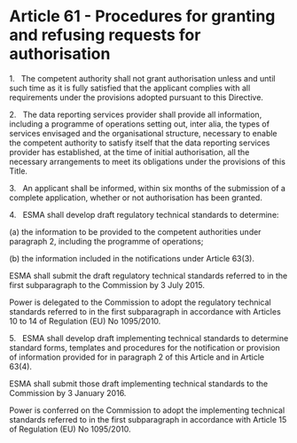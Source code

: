 # Article 61 - Procedures for granting and refusing requests for authorisation


1.   The competent authority shall not grant authorisation unless and until such time as it is fully satisfied that the applicant complies with all requirements under the provisions adopted pursuant to this Directive.

2.   The data reporting services provider shall provide all information, including a programme of operations setting out, inter alia, the types of services envisaged and the organisational structure, necessary to enable the competent authority to satisfy itself that the data reporting services provider has established, at the time of initial authorisation, all the necessary arrangements to meet its obligations under the provisions of this Title.

3.   An applicant shall be informed, within six months of the submission of a complete application, whether or not authorisation has been granted.

4.   ESMA shall develop draft regulatory technical standards to determine:

(a) the information to be provided to the competent authorities under paragraph 2, including the programme of operations;

(b) the information included in the notifications under Article 63(3).

ESMA shall submit the draft regulatory technical standards referred to in the first subparagraph to the Commission by 3 July 2015.

Power is delegated to the Commission to adopt the regulatory technical standards referred to in the first subparagraph in accordance with Articles 10 to 14 of Regulation (EU) No 1095/2010.

5.   ESMA shall develop draft implementing technical standards to determine standard forms, templates and procedures for the notification or provision of information provided for in paragraph 2 of this Article and in Article 63(4).

ESMA shall submit those draft implementing technical standards to the Commission by 3 January 2016.

Power is conferred on the Commission to adopt the implementing technical standards referred to in the first subparagraph in accordance with Article 15 of Regulation (EU) No 1095/2010.
